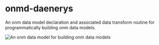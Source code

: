 onmd-daenerys
=========

An onm data model declaration and associated data transform routine for programmatically building onm data models.

![An onm data model for building onm data models](https://github.com/Encapsule/onmd-daenerys/raw/master/onmd-onmd.jpg "Oh never mind...")


